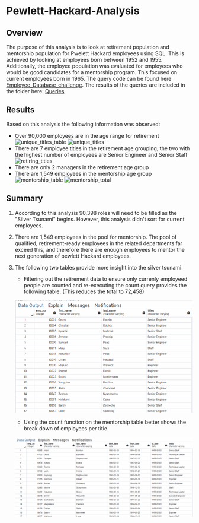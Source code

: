 # Pewlett-Hackard-Analysis

## Overview
The purpose of this analysis is to look at retirement population and mentorship population for Pwelett Hackard employees using SQL. This is achieved by looking at employees born between 1952 and 1955. Additionally, the employee population was evaluated for employees who would be good candidates for a mentorship program. This focused on current employees born in 1965. The query code can be found here [Employee_Database_challenge](Employee_Database_challenge.sql). The results of the queries are included in the folder here: [Queries](Queries)

## Results
Based on this analysis the following information was observed:
* Over 90,000 employees are in the age range for retirement
![unique_titles_table](images/unique_titles_table.PNG)
![unique_titles](images/unique_titles.PNG)
* There are 7 employee titles in the retirement age grouping, the two with the highest number of employees are Senior Engineer and Senior Staff
![retiring_titles](images/retiring_titles.PNG)
* There are only 2 managers in the retirement age group
* There are 1,549 employees in the mentorship age group
![mentorship_table](images/mentorship_table.PNG)
![mentorship_total](images/mentorship_total.PNG)

## Summary
1. According to this analysis 90,398 roles will need to be filled as the "Silver Tsunami" begins. However, this analysis didn't sort for current employees.

2. There are 1,549 employees in the pool for mentorship. The pool of qualified, retirement-ready employees in the related departments far exceed this, and therefore there are enough employees to mentor the next generation of pewlett Hackard employees.

3. The following two tables provide more insight into the silver tsunami.
    * Filtering out the retirement data to ensure only currenly employeed people are counted and re-executing the count query provides the following table. (This reduces the total to 72,458)

    ![retirement_titles](https://github.com/SailFish17/Pewlett-Hackard-Analysis/blob/main/images/retirement_titles%20(3).png)
    * Using the count function on the mentorship table better shows the break down of employees per title.

    ![mentorship_eligibility](https://github.com/SailFish17/Pewlett-Hackard-Analysis/blob/main/images/Mentorship_eligibility.png)

